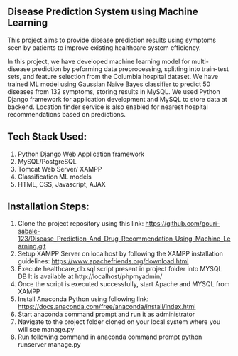 ## Disease Prediction System using Machine Learning

This project aims to provide disease prediction results using symptoms seen by patients to improve existing healthcare system efficiency.

In this project, we have developed machine learning model for multi-disease prediction by peforming data preprocessing, splitting into train-test sets, and feature selection from the Columbia hospital dataset.
We have trained ML model using Gaussian Naive Bayes classifier to predict 50 diseases from 132 symptoms, storing results in MySQL.
We used Python Django framework for application development and MySQL to store data at backend. 
Location finder service is also enabled for nearest hospital recommendations based on predictions. 

## Tech Stack Used:
1. Python Django Web Application framework
2. MySQL/PostgreSQL
3. Tomcat Web Server/ XAMPP
4. Classification ML models
5. HTML, CSS, Javascript, AJAX

## Installation Steps:

1. Clone the project repository using this link:
https://github.com/gouri-sabale-123/Disease_Prediction_And_Drug_Recommendation_Using_Machine_Learning.git
2. Setup XAMPP Server on localhost by following the XAMPP installation guidelines:
https://www.apachefriends.org/download.html
3. Execute healthcare_db.sql script present in project folder into MYSQL DB
It is available at http://localhost/phpmyadmin/
4. Once the script is executed successfully, start Apache and MYSQL from XAMPP
5. Install Anaconda Python using following link:
https://docs.anaconda.com/free/anaconda/install/index.html
6. Start anaconda command prompt and run it as administrator
7. Navigate to the project folder cloned on your local system where you will see
manage.py
8. Run following command in anaconda command prompt
python runserver manage.py
